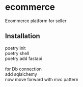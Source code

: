 # ecommerce
Ecommerce platform for seller


## Installation

poetry init\
poetry shell\
poetry add fastapi
\
\
for Db connection\
add sqlalchemy\
now move forward with mvc pattern
